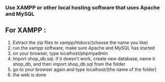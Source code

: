 ### Use XAMPP or other local hosting software that uses Apache and MySQL
## For XAMPP : 
1.    Extract the zip files to xampp/htdocs/(choose the name you like)
2.    run the xampp software, make sure Apache and MySQL has started
3.    on your browser, type localhost/phpmyadmin
4.    Import shop_db.sql. if it doesn't work, create new database, name it shop_db,
and then import shop_db.sql from the folder
5.    go to your browser again and type localhost/(the name of the folder)
6.    the web is done
